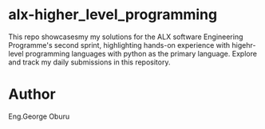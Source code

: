 # alx-higher_level_programming

This repo showcasesmy my solutions for the ALX software Engineering Programme's second sprint, highlighting hands-on experience with higehr-level programming languages with python as the primary language. Explore and track my daily submissions in this repository. 

# Author

Eng.George Oburu
